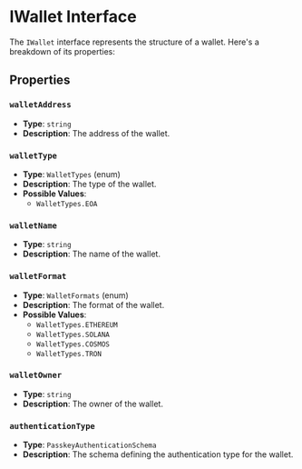 # IWallet Interface

The `IWallet` interface represents the structure of a wallet. Here's a breakdown of its properties:

## Properties

### `walletAddress`

- **Type**: `string`
- **Description**: The address of the wallet.

### `walletType`

- **Type**: `WalletTypes` (enum)
- **Description**: The type of the wallet.
- **Possible Values**:
  - `WalletTypes.EOA`

### `walletName`

- **Type**: `string`
- **Description**: The name of the wallet.

### `walletFormat`

- **Type**: `WalletFormats` (enum)
- **Description**: The format of the wallet.
- **Possible Values**:
  - `WalletTypes.ETHEREUM`
  - `WalletTypes.SOLANA`
  - `WalletTypes.COSMOS`
  - `WalletTypes.TRON`

### `walletOwner`

- **Type**: `string`
- **Description**: The owner of the wallet.

### `authenticationType`

- **Type**: `PasskeyAuthenticationSchema`
- **Description**: The schema defining the authentication type for the wallet.
